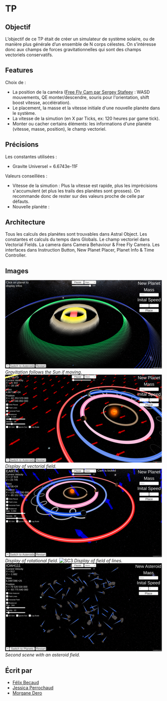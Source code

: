 # TP 

## Objectif

L’objectif de ce TP était de créer un simulateur de système solaire, ou de manière plus générale d’un ensemble de N corps célestes. 
On s’intéresse donc aux champs de forces gravitationnelles qui sont des champs vectoriels conservatifs.

## Features

Choix de :
 - La position de la caméra ([Free Fly Cam par Sergey Stafeev](https://assetstore.unity.com/packages/tools/camera/free-fly-camera-140739) : 
 WASD mouvements, QE monter/descendre, souris pour l'orientation, shift boost vitesse, accélération).
 - Le placement, la masse et la vitesse initiale d'une nouvelle planète dans le système.
 - La vitesse de la simution (en X par Ticks, ex: 120 heures par game tick).
 - Monter ou cacher certains éléments: les informations d'une planète (vitesse, masse, position), le champ vectoriel.  

## Précisions

Les constantes utilisées :
 - Gravite Universel = 6.6743e-11F

Valeurs conseillées :
 - Vitesse de la simution : Plus la vitesse est rapide, plus les imprécisions s'accumulent (et plus les trails des planètes sont grosses).
 On recommande donc de rester sur des valeurs proche de celle par défauts. 
 - Nouvelle planète : 

## Architecture 

Tous les calculs des planètes sont trouvables dans Astral Object.
Les constantes et calculs du temps dans Globals.
Le champ vectoriel dans Vectorial Fields.
La camera dans Camera Behaviour & Free Fly Camera.
Les interfaces dans Instruction Button, New Planet Placer, Planet Info & Time Controller.

## Images

![SC4](Screens/ToInfinityAndBeyond.png)
_Gravitation follows the Sun if moving._
![SC1](Screens/VectorialField.png)
_Display of vectorial field._
![SC2](Screens/Rotational.png)
_Display of rotational field._
![SC3](Screens/FieldofLines.png.png)
_Display of field of lines._
![SC5](Screens/AsteroidField.png)
_Second scene with an asteroid field._


## Écrit par
- <a href = "mailto: f.becaud@student.isartdigital.com">Félix Becaud</a>
- <a href = "mailto: j.perrochaud@student.isartdigital.com">Jessica Perrochaud</a>
- <a href = "mailto: m.dero@student.isartdigital.com">Morgane Dero</a>
